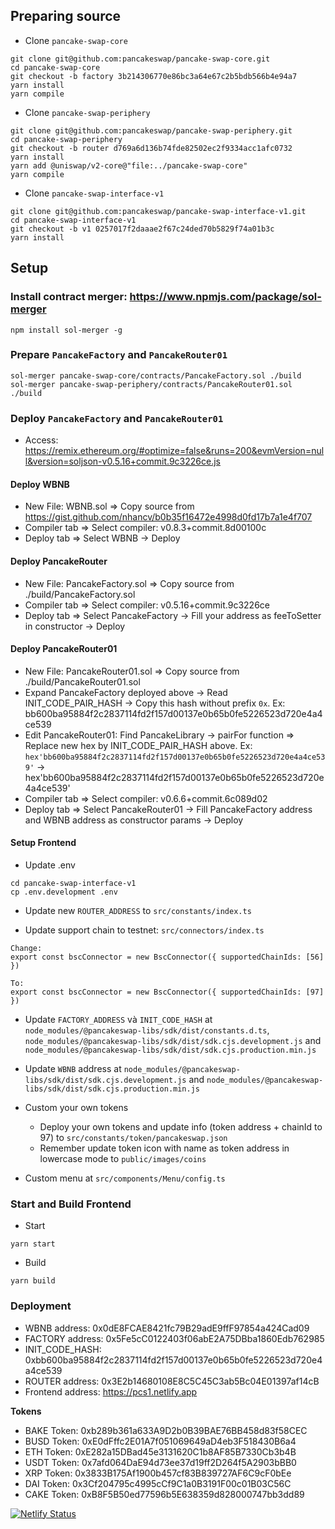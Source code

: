 
## Preparing source

- Clone `pancake-swap-core`
```
git clone git@github.com:pancakeswap/pancake-swap-core.git
cd pancake-swap-core
git checkout -b factory 3b214306770e86bc3a64e67c2b5bdb566b4e94a7
yarn install
yarn compile
```

- Clone `pancake-swap-periphery`
```
git clone git@github.com:pancakeswap/pancake-swap-periphery.git
cd pancake-swap-periphery
git checkout -b router d769a6d136b74fde82502ec2f9334acc1afc0732
yarn install
yarn add @uniswap/v2-core@"file:../pancake-swap-core"
yarn compile
```

- Clone `pancake-swap-interface-v1`
```
git clone git@github.com:pancakeswap/pancake-swap-interface-v1.git
cd pancake-swap-interface-v1
git checkout -b v1 0257017f2daaae2f67c24ded70b5829f74a01b3c
yarn install
```


## Setup

### Install contract merger: https://www.npmjs.com/package/sol-merger
```
npm install sol-merger -g
```

### Prepare `PancakeFactory` and `PancakeRouter01`
```
sol-merger pancake-swap-core/contracts/PancakeFactory.sol ./build
sol-merger pancake-swap-periphery/contracts/PancakeRouter01.sol ./build
```

### Deploy `PancakeFactory` and `PancakeRouter01`

- Access: https://remix.ethereum.org/#optimize=false&runs=200&evmVersion=null&version=soljson-v0.5.16+commit.9c3226ce.js

#### Deploy WBNB

+ New File: WBNB.sol => Copy source from https://gist.github.com/nhancv/b0b35f16472e4998d0fd17b7a1e4f707
+ Compiler tab => Select compiler: v0.8.3+commit.8d00100c
+ Deploy tab => Select WBNB -> Deploy

#### Deploy PancakeRouter

+ New File: PancakeFactory.sol => Copy source from ./build/PancakeFactory.sol
+ Compiler tab => Select compiler: v0.5.16+commit.9c3226ce
+ Deploy tab => Select PancakeFactory -> Fill your address as feeToSetter in constructor -> Deploy

#### Deploy PancakeRouter01

+ New File: PancakeRouter01.sol => Copy source from ./build/PancakeRouter01.sol
+ Expand PancakeFactory deployed above -> Read INIT_CODE_PAIR_HASH -> Copy this hash without prefix `0x`. Ex: bb600ba95884f2c2837114fd2f157d00137e0b65b0fe5226523d720e4a4ce539
+ Edit PancakeRouter01: Find PancakeLibrary -> pairFor function => Replace new hex by INIT_CODE_PAIR_HASH above. Ex: `hex'bb600ba95884f2c2837114fd2f157d00137e0b65b0fe5226523d720e4a4ce539'` -> hex'bb600ba95884f2c2837114fd2f157d00137e0b65b0fe5226523d720e4a4ce539'
+ Compiler tab => Select compiler: v0.6.6+commit.6c089d02
+ Deploy tab => Select PancakeRouter01 -> Fill PancakeFactory address and WBNB address as constructor params -> Deploy

#### Setup Frontend

- Update .env
```
cd pancake-swap-interface-v1
cp .env.development .env
```

- Update new `ROUTER_ADDRESS` to `src/constants/index.ts`

- Update support chain to testnet: `src/connectors/index.ts`

```
Change: 
export const bscConnector = new BscConnector({ supportedChainIds: [56] })

To:
export const bscConnector = new BscConnector({ supportedChainIds: [97] })

```

- Update `FACTORY_ADDRESS` và `INIT_CODE_HASH` at  `node_modules/@pancakeswap-libs/sdk/dist/constants.d.ts`, `node_modules/@pancakeswap-libs/sdk/dist/sdk.cjs.development.js` and `node_modules/@pancakeswap-libs/sdk/dist/sdk.cjs.production.min.js`

- Update `WBNB` address at `node_modules/@pancakeswap-libs/sdk/dist/sdk.cjs.development.js` and `node_modules/@pancakeswap-libs/sdk/dist/sdk.cjs.production.min.js`

- Custom your own tokens
	+ Deploy your own tokens and update info (token address + chainId to 97) to `src/constants/token/pancakeswap.json`
	+ Remember update token icon with name as token address in lowercase mode to `public/images/coins`

- Custom menu at `src/components/Menu/config.ts`

### Start and Build Frontend

- Start
```
yarn start
```

- Build
```
yarn build
```

### Deployment

- WBNB address: 0x0dE8FCAE8421fc79B29adE9ffF97854a424Cad09
- FACTORY address: 0x5Fe5cC0122403f06abE2A75DBba1860Edb762985
- INIT_CODE_HASH: 0xbb600ba95884f2c2837114fd2f157d00137e0b65b0fe5226523d720e4a4ce539
- ROUTER address: 0x3E2b14680108E8C5C45C3ab5Bc04E01397af14cB
- Frontend address: https://pcs1.netlify.app 

**Tokens**

- BAKE Token: 0xb289b361a633A9D2b0B39BAE76BB458d83f58CEC
- BUSD Token: 0xE0dFffc2E01A7f051069649aD4eb3F518430B6a4
- ETH Token:  0xE282a15DBad45e3131620C1b8AF85B7330Cb3b4B
- USDT Token: 0x7afd064DaE94d73ee37d19ff2D264f5A2903bBB0
- XRP Token:  0x3833B175Af1900b457cf83B839727AF6C9cF0bEe
- DAI Token:  0x3Cf204795c4995cCf9C1a0B3191F00c01B03C56C
- CAKE Token: 0xB8F5B50ed77596b5E638359d828000747bb3dd89

[![Netlify Status](https://api.netlify.com/api/v1/badges/ad50d7dc-f87f-4ddd-a287-255d8dc3b779/deploy-status)](https://app.netlify.com/sites/pcs1/deploys)